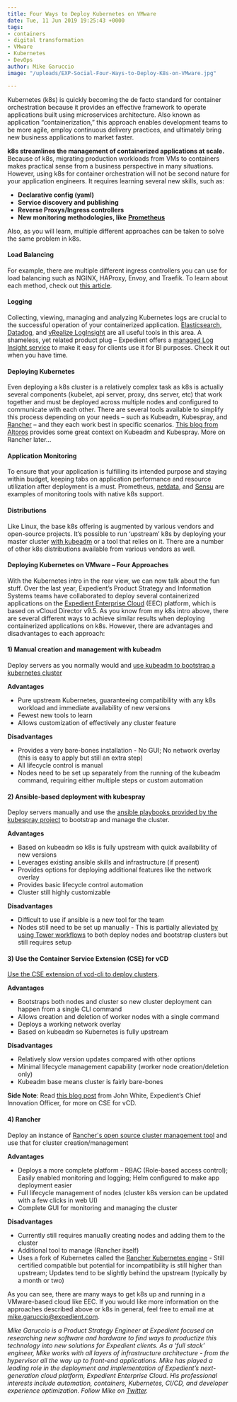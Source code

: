 ```yaml
---
title: Four Ways to Deploy Kubernetes on VMware
date: Tue, 11 Jun 2019 19:25:43 +0000
tags:
- containers
- digital transformation
- VMware
- Kubernetes
- DevOps
author: Mike Garuccio
image: "/uploads/EXP-Social-Four-Ways-to-Deploy-K8s-on-VMware.jpg"

---
```

Kubernetes (k8s) is quickly becoming the de facto standard for container orchestration because it provides an effective framework to operate applications built using microservices architecture. Also known as application “containerization,” this approach enables development teams to be more agile, employ continuous delivery practices, and ultimately bring new business applications to market faster.

**k8s streamlines the management of containerized applications at scale.** Because of k8s, migrating production workloads from VMs to containers makes practical sense from a business perspective in many situations. However, using k8s for container orchestration will not be second nature for your application engineers. It requires learning several new skills, such as:

* **Declarative config (yaml)**
* **Service discovery and publishing**
* **Reverse Proxys/Ingress controllers**
* **New monitoring methodologies, like** [**Prometheus**](https://github.com/coreos/prometheus-operator)

Also, as you will learn, multiple different approaches can be taken to solve the same problem in k8s.

#### Load Balancing

For example, there are multiple different ingress controllers you can use for load balancing such as NGINX, HAProxy, Envoy, and Traefik. To learn about each method, check out [this article](https://kubedex.com/ingress/).

#### Logging

Collecting, viewing, managing and analyzing Kubernetes logs are crucial to the successful operation of your containerized application. [Elasticsearch](https://www.elastic.co/elasticsearch-kubernetes), [Datadog](https://www.datadoghq.com/log-management/), and [vRealize LogInsight](https://www.vmware.com/products/vrealize-log-insight.html) are all useful tools in this area. A shameless, yet related product plug – Expedient offers a [managed Log Insight service](https://www.expedient.com/services/managed-services/compliance-security/unified-log-management/) to make it easy for clients use it for BI purposes. Check it out when you have time.

#### Deploying Kubernetes

Even deploying a k8s cluster is a relatively complex task as k8s is actually several components (kubelet, api server, proxy, dns server, etc) that work together and must be deployed across multiple nodes and configured to communicate with each other. There are several tools available to simplify this process depending on your needs – such as Kubeadm, Kubespray, and [Rancher](https://rancher.com/what-is-rancher/how-is-rancher-different/) – and they each work best in specific scenarios. [This blog from Altoros](https://www.altoros.com/blog/a-multitude-of-kubernetes-deployment-tools-kubespray-kops-and-kubeadm/) provides some great context on Kubeadm and Kubespray. More on Rancher later...

#### Application Monitoring

To ensure that your application is fulfilling its intended purpose and staying within budget, keeping tabs on application performance and resource utilization after deployment is a must. Prometheus, [netdata](https://docs.netdata.cloud/), and [Sensu](https://sensu.io/solutions/container-monitoring) are examples of monitoring tools with native k8s support.

#### Distributions

Like Linux, the base k8s offering is augmented by various vendors and open-source projects. It’s possible to run ‘upstream’ k8s by deploying your master cluster [with kubeadm](https://kubernetes.io/docs/setup/independent/create-cluster-kubeadm/) or a tool that relies on it. There are a number of other k8s distributions available from various vendors as well.

#### Deploying Kubernetes on VMware – Four Approaches

With the Kubernetes intro in the rear view, we can now talk about the fun stuff. Over the last year, Expedient’s Product Strategy and Information Systems teams have collaborated to deploy several containerized applications on the [Expedient Enterprise Cloud](https://www.expedient.com/services/infrastructure-as-a-service/cloud/) (EEC) platform, which is based on vCloud Director v9.5. As you know from my k8s intro above, there are several different ways to achieve similar results when deploying containerized applications on k8s. However, there are advantages and disadvantages to each approach:

#### 1) Manual creation and management with kubeadm

Deploy servers as you normally would and [use kubeadm to bootstrap a kubernetes cluster](https://kubernetes.io/docs/setup/independent/create-cluster-kubeadm/)

**Advantages**

* Pure upstream Kubernetes, guaranteeing compatibility with any k8s workload and immediate availability of new versions
* Fewest new tools to learn
* Allows customization of effectively any cluster feature

**Disadvantages**

* Provides a very bare-bones installation - No GUI; No network overlay (this is easy to apply but still an extra step)
* All lifecycle control is manual
* Nodes need to be set up separately from the running of the kubeadm command, requiring either multiple steps or custom automation

#### 2) Ansible-based deployment with kubespray

Deploy servers manually and use the [ansible playbooks provided by the kubespray project](https://github.com/kubernetes-sigs/kubespray) to bootstrap and manage the cluster.

**Advantages**

* Based on kubeadm so k8s is fully upstream with quick availability of new versions
* Leverages existing ansible skills and infrastructure (if present)
* Provides options for deploying additional features like the network overlay
* Provides basic lifecycle control automation
* Cluster still highly customizable

**Disadvantages**

* Difficult to use if ansible is a new tool for the team
* Nodes still need to be set up manually - This is partially alleviated [by using Tower workflows](https://docs.ansible.com/ansible-tower/latest/html/userguide/workflows.html) to both deploy nodes and bootstrap clusters but still requires setup

#### 3) Use the Container Service Extension (CSE) for vCD

[Use the CSE extension of vcd-cli to deploy clusters](https://vmware.github.io/container-service-extension/CLUSTER_ADMIN.html#example).

**Advantages**

* Bootstraps both nodes and cluster so new cluster deployment can happen from a single CLI command
* Allows creation and deletion of worker nodes with a single command
* Deploys a working network overlay
* Based on kubeadm so Kubernetes is fully upstream

**Disadvantages**

* Relatively slow version updates compared with other options
* Minimal lifecycle management capability (worker node creation/deletion only)
* Kubeadm base means cluster is fairly bare-bones

**Side Note**: Read [this blog post](https://www.expedient.com/blog/deploy-kubernetes-clusters-alongside-virtual-machines-with-expedient-enterprise-cloud/) from John White, Expedient’s Chief Innovation Officer, for more on CSE for vCD.

#### 4) Rancher

Deploy an instance of [Rancher's open source cluster management tool](https://rancher.com/products/rancher/) and use that for cluster creation/management

**Advantages**

* Deploys a more complete platform - RBAC (Role-based access control); Easily enabled monitoring and logging; Helm configured to make app deployment easier
* Full lifecycle management of nodes (cluster k8s version can be updated with a few clicks in web UI)
* Complete GUI for monitoring and managing the cluster

**Disadvantages**

* Currently still requires manually creating nodes and adding them to the cluster
* Additional tool to manage (Rancher itself)
* Uses a fork of Kubernetes called the [Rancher Kubernetes engine](https://github.com/rancher/rke) - Still certified compatible but potential for incompatibility is still higher than upstream; Updates tend to be slightly behind the upstream (typically by a month or two)

As you can see, there are many ways to get k8s up and running in a VMware-based cloud like EEC. If you would like more information on the approaches described above or k8s in general, feel free to email me at [mike.garuccio@expedient.com](mailto:mike.garuccio@expedient.com).

_Mike Garuccio is a Product Strategy Engineer at Expedient focused on researching new software and hardware to find ways to productize this technology into new solutions for Expedient clients. As a ‘full stack’ engineer, Mike works with all layers of infrastructure architecture - from the hypervisor all the way up to front-end applications. Mike has played a leading role in the deployment and implementation of Expedient’s next-generation cloud platform, Expedient Enterprise Cloud. His professional interests include automation, containers, Kubernetes, CI/CD, and developer experience optimization. Follow Mike on_ [_Twitter_](https://twitter.com/mgaruccio)_._